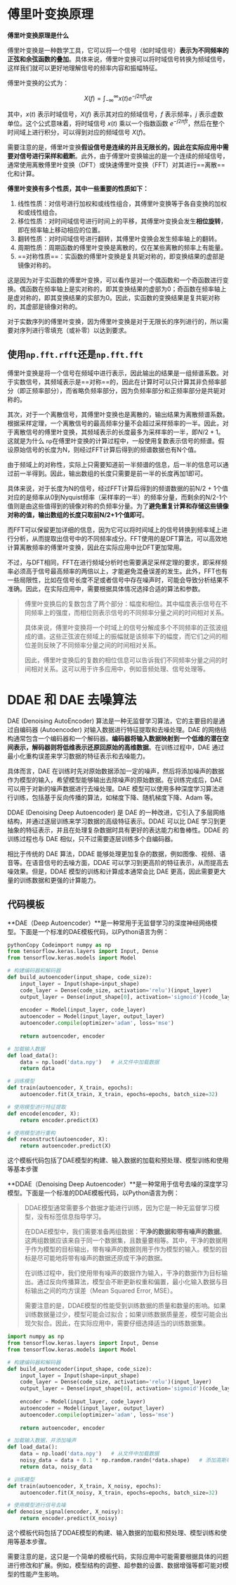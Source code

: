 # 傅里叶变换原理

 **傅里叶变换原理是什么**

傅里叶变换是一种数学工具，它可以将一个信号（如时域信号）**表示为不同频率的正弦和余弦函数的叠加**。具体来说，傅里叶变换可以将时域信号转换为频域信号，这样我们就可以更好地理解信号的频率内容和振幅特征。

傅里叶变换的公式为：

$$X(f)=\int_{-\infty}^{\infty}x(t)e^{-j2\pi ft}dt$$

其中，$x(t)$ 表示时域信号，$X(f)$ 表示其对应的频域信号，$f$ 表示频率，$j$ 表示虚数单位。这个公式意味着，将时域信号 $x(t)$ 乘以一个指数函数 $e^{-j2\pi ft}$，然后在整个时间域上进行积分，可以得到对应的频域信号 $X(f)$。

需要注意的是，傅里叶变换**假设信号是连续的并且无限长的，因此在实际应用中需要对信号进行采样和截断**。此外，由于傅里叶变换输出的是一个连续的频域信号，通常使用离散傅里叶变换（DFT）或快速傅里叶变换（FFT）对其进行==离散==化和计算。

**傅里叶变换有多个性质，其中一些重要的性质如下：**

1. 线性性质：对信号进行加权和或线性组合，其傅里叶变换等于各自变换的加权和或线性组合。
2. 移位性质：对时间域信号进行时间上的平移，其傅里叶变换会发生**相位旋转**，即在频率轴上移动相应的位置。
3. 翻转性质：对时间域信号进行翻转，其傅里叶变换会发生频率轴上的翻转。
4. 周期性质：周期函数的傅里叶变换是离散的，仅在某些离散的频率上有能量。
5. ==对称性质==：实函数的傅里叶变换是复共轭对称的，即变换结果的虚部是镜像对称的。

这是因为对于实函数的傅里叶变换，可以看作是对一个偶函数和一个奇函数进行变换。偶函数在频率轴上是实对称的，即其变换结果的虚部为0；奇函数在频率轴上是虚对称的，即其变换结果的实部为0。因此，实函数的变换结果是复共轭对称的，其虚部是镜像对称的。

对于实数序列的傅里叶变换，因为傅里叶变换是对于无限长的序列进行的，所以需要对序列进行零填充（或补零）以达到要求。

## **使用`np.fft.rfft`还是`np.fft.fft`**

傅里叶变换是将一个信号在频域中进行表示，因此输出的结果是一组频谱系数。对于实数信号，其频域表示是==对称==的，因此在计算时可以只计算其非负频率部分（即正频率部分），而省略负频率部分，因为负频率部分和正频率部分是共轭对称的。

其次，对于一个离散信号，其傅里叶变换也是离散的，输出结果为离散频谱系数。根据采样定理，一个离散信号的最高频率分量不会超过采样频率的一半。因此，对于离散信号的傅里叶变换，其频域表示的长度最多为采样率的一半，即$N/2+1$。这就是为什么 `np`在傅里叶变换的计算过程中，一般使用复数表示信号的频谱。假设原始信号的长度为N，则经过FFT计算后得到的频谱数据也有N个值。

由于频域上的对称性，实际上只需要知道前一半频谱的信息，后一半的信息可以通过前一半得到。因此，输出数组的长度只需要是前一半的长度再加1即可。

具体来说，对于长度为N的信号，经过FFT计算后得到的频谱数据的前N/2 + 1个值对应的是频率从0到Nyquist频率（采样率的一半）的频率分量，而剩余的N/2-1个值则是由这些值得到的镜像对称的负频率分量。为了**避免重复计算和存储这些镜像对称的值，输出数组的长度只取前N/2+1个值即可**。

而FFT可以保留更加详细的信息，因为它可以将时间域上的信号转换到频率域上进行分析，从而提取出信号中的不同频率成分。FFT使用的是DFT算法，可以高效地计算离散频率的傅里叶变换，因此在实际应用中比DFT更加常用。

不过，与DFT相同，FFT在进行频域分析时也需要满足采样定理的要求，即采样频率必须高于信号最高频率的两倍以上，才能避免混叠误差的发生。此外，FFT也有一些局限性，比如在信号长度不足或者信号中存在噪声时，可能会导致分析结果不准确。因此，在实际应用中，需要根据具体情况选择合适的算法和参数。

> 傅里叶变换后的复数包含了两个部分：幅度和相位。其中幅度表示信号在不同频率上的强度，而相位则表示信号的不同频率分量之间的时间相对关系。
>
> 具体来说，傅里叶变换将一个时域上的信号分解成多个不同频率的正弦波组成的谱。这些正弦波在频域上的振幅就是该频率下的幅度，而它们之间的相位差则反映了不同频率分量之间的时间相对关系。
>
> 因此，傅里叶变换后的复数的相位信息可以告诉我们不同频率分量之间的时间相对关系。这可以用于许多应用中，例如音频处理、信号处理等。

# DDAE 和 DAE 去噪算法

DAE (Denoising AutoEncoder) 算法是一种无监督学习算法，它的主要目的是通过自编码器 (Autoencoder) 对输入数据进行特征提取和去噪处理。DAE 的网络结构通常包含一个编码器和一个解码器。**编码器将输入数据映射到一个低维的潜在空间表示，解码器则将低维表示还原回原始的高维数据**。在训练过程中，DAE 通过最小化重构误差来学习数据的特征表示和去噪能力。

具体而言，DAE 在训练时先对原始数据添加一定的噪声，然后将添加噪声的数据作为模型的输入，希望模型能够输出去除噪声的原始数据。在训练完成后，DAE 可以用于对新的噪声数据进行去噪处理。DAE 模型可以使用多种深度学习算法进行训练，包括基于反向传播的算法，如梯度下降、随机梯度下降、Adam 等。

DDAE (Denoising Deep Autoencoder) 是 DAE 的一种改进，它引入了多层网络结构，并通过逐层训练来学习数据的高级特征表示。DDAE 可以比 DAE 学习到更抽象的特征表示，并且在处理复杂数据时具有更好的表达能力和鲁棒性。DDAE 的训练过程也与 DAE 相似，只不过需要逐层训练多个自编码器。

相比于传统的 DAE 算法，DDAE 能够处理更加复杂的数据，例如图像、视频、语音等。在语音信号的去噪方面，DDAE 可以学习到更高阶的特征表示，从而提高去噪效果。但是，DDAE 模型的训练和计算成本通常会比 DAE 更高，因此需要更大量的训练数据和更强的计算能力。

## 代码模板

**DAE（Deep Autoencoder）**是一种常用于无监督学习的深度神经网络模型。下面是一个标准的DAE模板代码，以Python语言为例：

```PYTHON
pythonCopy Codeimport numpy as np
from tensorflow.keras.layers import Input, Dense
from tensorflow.keras.models import Model

# 构建编码器和解码器
def build_autoencoder(input_shape, code_size):
    input_layer = Input(shape=input_shape)
    code_layer = Dense(code_size, activation='relu')(input_layer)
    output_layer = Dense(input_shape[0], activation='sigmoid')(code_layer)
    
    encoder = Model(input_layer, code_layer)
    autoencoder = Model(input_layer, output_layer)
    autoencoder.compile(optimizer='adam', loss='mse')
    
    return autoencoder, encoder

# 加载输入数据
def load_data():
    data = np.load('data.npy')   # 从文件中加载数据
    return data

# 训练模型
def train(autoencoder, X_train, epochs):
    autoencoder.fit(X_train, X_train, epochs=epochs, batch_size=32)

# 使用模型进行特征提取
def encode(encoder, X):
    return encoder.predict(X)

# 使用模型进行重构
def reconstruct(autoencoder, X):
    return autoencoder.predict(X)
```

这个模板代码包括了DAE模型的构建、输入数据的加载和预处理、模型训练和使用等基本步骤

**DDAE（Denoising Deep Autoencoder）**是一种常用于信号去噪的深度学习模型。下面是一个标准的DDAE模板代码，以Python语言为例：


> DDAE模型通常需要多个数据才能进行训练，因为它是一种无监督学习模型，没有标签信息指导学习。
>
> 在DDAE模型中，我们需要准备两组数据：**干净的数据和带有噪声的数据**。这两组数据应该来自于同一个数据集，且数量要相等。其中，干净的数据用于作为模型的目标输出，带有噪声的数据则用于作为模型的输入。模型的目标是尽可能地将带有噪声的数据还原成干净的数据。
>
> 在训练过程中，我们使用带有噪声的数据作为输入，干净的数据作为目标输出。通过反向传播算法，模型会不断更新权重和偏置，最小化输入数据与目标输出之间的均方误差（Mean Squared Error, MSE）。
>
> 需要注意的是，DDAE模型的性能受到训练数据的质量和数量的影响。如果训练数据量过少，模型可能会过拟合；如果训练数据质量差，模型可能会出现欠拟合。因此，在实际应用中，需要仔细选择适当的训练数据集。

```python
import numpy as np
from tensorflow.keras.layers import Input, Dense
from tensorflow.keras.models import Model

# 构建编码器和解码器
def build_autoencoder(input_shape, code_size):
    input_layer = Input(shape=input_shape)
    code_layer = Dense(code_size, activation='relu')(input_layer)
    output_layer = Dense(input_shape[0], activation='sigmoid')(code_layer)
    
    encoder = Model(input_layer, code_layer)
    autoencoder = Model(input_layer, output_layer)
    autoencoder.compile(optimizer='adam', loss='mse')
    
    return autoencoder, encoder

# 加载输入数据，并添加噪声
def load_data():
    data = np.load('data.npy')   # 从文件中加载数据
    noisy_data = data + 0.1 * np.random.randn(*data.shape)   # 添加高斯噪声
    return data, noisy_data

# 训练模型
def train(autoencoder, X_train, X_noisy, epochs):
    autoencoder.fit(X_noisy, X_train, epochs=epochs, batch_size=32)

# 使用模型进行信号去噪
def denoise_signal(encoder, X_noisy):
    return encoder.predict(X_noisy)
```

这个模板代码包括了DDAE模型的构建、输入数据的加载和预处理、模型训练和使用等基本步骤。

需要注意的是，这只是一个简单的模板代码，实际应用中可能需要根据具体的问题进行修改和扩展。例如，模型结构的调整、超参数的设置、数据增强等都可能对模型的性能产生影响。





